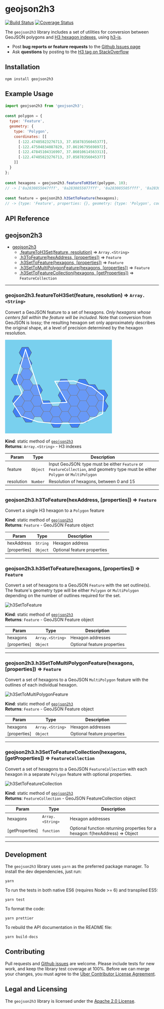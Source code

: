 # geojson2h3

[![Build Status](https://travis-ci.com/uber/geojson2h3.svg?branch=master)](https://travis-ci.com/uber/geojson2h3) [![Coverage Status](https://coveralls.io/repos/github/uber/geojson2h3/badge.svg?branch=master)](https://coveralls.io/github/uber/geojson2h3?branch=master)

The `geojson2h3` library includes a set of utilities for conversion between GeoJSON polygons and [H3 hexagon indexes](https://uber.github.io/h3), using [h3-js](https://github.com/uber/h3-js).

-   Post **bug reports or feature requests** to the [Github Issues page](https://github.com/uber/geojson2h3/issues)
-   Ask **questions** by posting to the [H3 tag on StackOverflow](https://stackoverflow.com/questions/tagged/h3)

## Installation

```
npm install geojson2h3
```

## Example Usage

```javascript
import geojson2h3 from 'geojson2h3';

const polygon = {
  type: 'Feature',
  geometry: {
    type: 'Polygon',
    coordinates: [[
      [-122.47485823276713, 37.85878356045377],
      [-122.47504834087829, 37.86196795698972],
      [-122.47845104316997, 37.86010614563313],
      [-122.47485823276713, 37.85878356045377]
    ]]
  }
};

const hexagons = geojson2h3.featureToH3Set(polygon, 10);
// -> ['8a2830855047fff', '8a2830855077fff', '8a283085505ffff', '8a283085506ffff']

const feature = geojson2h3.h3SetToFeature(hexagons);
// -> {type: 'Feature', properties: {}, geometry: {type: 'Polygon', coordinates: [...]}}
```

## API Reference

<a name="module_geojson2h3"></a>

## geojson2h3

* [geojson2h3](#module_geojson2h3)
    * [.featureToH3Set(feature, resolution)](#module_geojson2h3.featureToH3Set) ⇒ <code>Array.&lt;String&gt;</code>
    * [.h3ToFeature(hexAddress, [properties])](#module_geojson2h3.h3ToFeature) ⇒ <code>Feature</code>
    * [.h3SetToFeature(hexagons, [properties])](#module_geojson2h3.h3SetToFeature) ⇒ <code>Feature</code>
    * [.h3SetToMultiPolygonFeature(hexagons, [properties])](#module_geojson2h3.h3SetToMultiPolygonFeature) ⇒ <code>Feature</code>
    * [.h3SetToFeatureCollection(hexagons, [getProperties])](#module_geojson2h3.h3SetToFeatureCollection) ⇒ <code>FeatureCollection</code>


* * *

<a name="module_geojson2h3.featureToH3Set"></a>

### geojson2h3.featureToH3Set(feature, resolution) ⇒ <code>Array.&lt;String&gt;</code>
Convert a GeoJSON feature to a set of hexagons. *Only hexagons whose centers
fall within the feature will be included.* Note that conversion from GeoJSON
is lossy; the resulting hexagon set only approximately describes the original
shape, at a level of precision determined by the hexagon resolution.

![featureToH3Set](./doc-files/featureToH3Set.png)

**Kind**: static method of [<code>geojson2h3</code>](#module_geojson2h3)  
**Returns**: <code>Array.&lt;String&gt;</code> - H3 indexes  

| Param | Type | Description |
| --- | --- | --- |
| feature | <code>Object</code> | Input GeoJSON: type must be either `Feature` or                              `FeatureCollection`, and geometry type must be                              either `Polygon` or `MultiPolygon` |
| resolution | <code>Number</code> | Resolution of hexagons, between 0 and 15 |


* * *

<a name="module_geojson2h3.h3ToFeature"></a>

### geojson2h3.h3ToFeature(hexAddress, [properties]) ⇒ <code>Feature</code>
Convert a single H3 hexagon to a `Polygon` feature

**Kind**: static method of [<code>geojson2h3</code>](#module_geojson2h3)  
**Returns**: <code>Feature</code> - GeoJSON Feature object  

| Param | Type | Description |
| --- | --- | --- |
| hexAddress | <code>String</code> | Hexagon address |
| [properties] | <code>Object</code> | Optional feature properties |


* * *

<a name="module_geojson2h3.h3SetToFeature"></a>

### geojson2h3.h3SetToFeature(hexagons, [properties]) ⇒ <code>Feature</code>
Convert a set of hexagons to a GeoJSON `Feature` with the set outline(s). The
feature's geometry type will be either `Polygon` or `MultiPolygon` depending on
the number of outlines required for the set.

![h3SetToFeature](./doc-files/h3SetToFeature.png)

**Kind**: static method of [<code>geojson2h3</code>](#module_geojson2h3)  
**Returns**: <code>Feature</code> - GeoJSON Feature object  

| Param | Type | Description |
| --- | --- | --- |
| hexagons | <code>Array.&lt;String&gt;</code> | Hexagon addresses |
| [properties] | <code>Object</code> | Optional feature properties |


* * *

<a name="module_geojson2h3.h3SetToMultiPolygonFeature"></a>

### geojson2h3.h3SetToMultiPolygonFeature(hexagons, [properties]) ⇒ <code>Feature</code>
Convert a set of hexagons to a GeoJSON `MultiPolygon` feature with the
outlines of each individual hexagon.

![h3SetToMultiPolygonFeature](./doc-files/h3SetToFeatureCollection.png)

**Kind**: static method of [<code>geojson2h3</code>](#module_geojson2h3)  
**Returns**: <code>Feature</code> - GeoJSON Feature object  

| Param | Type | Description |
| --- | --- | --- |
| hexagons | <code>Array.&lt;String&gt;</code> | Hexagon addresses |
| [properties] | <code>Object</code> | Optional feature properties |


* * *

<a name="module_geojson2h3.h3SetToFeatureCollection"></a>

### geojson2h3.h3SetToFeatureCollection(hexagons, [getProperties]) ⇒ <code>FeatureCollection</code>
Convert a set of hexagons to a GeoJSON `FeatureCollection` with each hexagon
in a separate `Polygon` feature with optional properties.

![h3SetToFeatureCollection](./doc-files/h3SetToFeatureCollection.png)

**Kind**: static method of [<code>geojson2h3</code>](#module_geojson2h3)  
**Returns**: <code>FeatureCollection</code> - GeoJSON FeatureCollection object  

| Param | Type | Description |
| --- | --- | --- |
| hexagons | <code>Array.&lt;String&gt;</code> | Hexagon addresses |
| [getProperties] | <code>function</code> | Optional function returning properties                                    for a hexagon: f(hexAddress) => Object |


* * *


## Development

The `geojson2h3` library uses `yarn` as the preferred package manager. To install the dev dependencies, just run:

    yarn

To run the tests in both native ES6 (requires Node >= 6) and transpiled ES5:

    yarn test

To format the code:

    yarn prettier

To rebuild the API documentation in the README file:

    yarn build-docs

## Contributing

Pull requests and [Github issues](https://github.com/uber/geojson2h3/issues) are welcome. Please include tests for new work, and keep the library test coverage at 100%. Before we can merge your changes, you must agree to the [Uber Contributor License Agreement](http://cla-assistant.io/uber/geojson2h3).

## Legal and Licensing

The `geojson2h3` library is licensed under the [Apache 2.0 License](https://github.com/uber/geojson2h3/blob/master/LICENSE).
